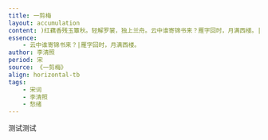 ```yaml
---
title: 一剪梅
layout: accumulation
content: )红藕香残玉簟秋。轻解罗裳，独上兰舟。云中谁寄锦书来？雁字回时，月满西楼。|)花自飘零水自流。一种相思，两处闲愁。此情无计可消除，才下眉头，却上心头。
essence: 
    - 云中谁寄锦书来？|雁字回时，月满西楼。
author: 李清照
period: 宋
source: 《一剪梅》
align: horizontal-tb
tags:
    - 宋词
    - 李清照
    - 愁绪
---
```


测试测试
